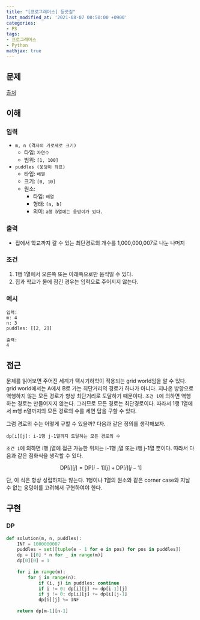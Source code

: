 ```yaml
---
title: "[프로그래머스] 등굣길"
last_modified_at: '2021-08-07 00:50:00 +0900'
categories:
- PS
tags:
- 프로그래머스
- Python
mathjax: true
---
```


## 문제

[출처](https://programmers.co.kr/learn/courses/30/lessons/42898)

## 이해

### 입력 

* ```m, n (격자의 가로세로 크기)```
    * 타입: ```자연수```
    * 범위: ```[1, 100]```
* ```puddles (웅덩이 좌표)```
	* 타입: ```배열```
	* 크기: ```[0, 10]```
	* 원소:
		* 타입: ```배열```
		* 형태: ```[a, b]```
		* 의미: ```a행 b열에는 웅덩이가 있다.```

### 출력 

* 집에서 학교까지 갈 수 있는 최단경로의 개수를 1,000,000,007로 나눈 나머지

### 조건

1. 1행 1열에서 오른쪽 또는 아래쪽으로만 움직일 수 있다.
2. 집과 학교가 물에 잠긴 경우는 입력으로 주어지지 않는다.

### 예시

```
입력:
m: 4
n: 3
puddles: [[2, 2]]

출력:
4
```

## 접근

문제를 읽어보면 주어진 세계가 택시기하학이 적용되는 grid world임을 알 수 있다. grid world에서는 A에서 B로 가는 최단거리의 경로가 하나가 아니다. 지나온 방향으로 역행하지 않는 모든 경로가 항상 최단거리로 도달하기 때문이다. ```조건 1```에 의하면 역행하는 경로는 만들어지지 않는다. 그러므로 모든 경로는 최단경로이다. 따라서 1행 1열에서 m행 n열까지의 모든 경로의 수를 세면 답을 구할 수 있다.

그럼 경로의 수는 어떻게 구할 수 있을까? 다음과 같은 정의를 생각해보자.
```
dp[i][j]: i-1행 j-1열까지 도달하는 모든 경로의 수
```

```조건 1```에 의하면 i행 j열에 접근 가능한 위치는 i-1행 j열 또는 i행 j-1열 뿐이다. 따라서 다음과 같은 점화식을 생각할 수 있다.

$$
\text{DP} [i][j] = \text{DP} [i-1][j] + \text{DP} [i][j-1]
$$

단, 이 식은 항상 성립하지는 않는다. 1행이나 1열의 원소와 같은 corner case와 지날 수 없는 웅덩이를 고려해서 구현하여야 한다.

## 구현

### DP

```python
def solution(m, n, puddles):
    INF = 1000000007
    puddles = set([tuple(e - 1 for e in pos) for pos in puddles])
    dp = [[0] * n for _ in range(m)]
    dp[0][0] = 1
    
    for i in range(m):
        for j in range(n):
            if (i, j) in puddles: continue
            if i != 0: dp[i][j] += dp[i-1][j]
            if j != 0: dp[i][j] += dp[i][j-1]
            dp[i][j] %= INF
            
    return dp[m-1][n-1]
```
